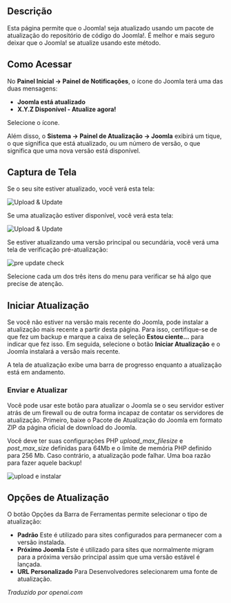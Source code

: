 <!-- Filename: Help4.x:Joomla_Update  / Display title: Atualização do Joomla -->

## Descrição

Esta página permite que o Joomla! seja atualizado usando um pacote de atualização do repositório de código do Joomla!. É melhor e mais seguro deixar que o Joomla! se atualize usando este método.

## Como Acessar

No **Painel Inicial → Painel de Notificações**, o ícone do Joomla terá uma das duas mensagens:
- **Joomla está atualizado**
- **X.Y.Z Disponível - Atualize agora!**

Selecione o ícone.

Além disso, o **Sistema → Painel de Atualização → Joomla** exibirá um tique, o que significa que está atualizado, ou um número de versão, o que significa que uma nova versão está disponível.

## Captura de Tela

Se o seu site estiver atualizado, você verá esta tela:

![Upload & Update](../../../en/images/joomla-update/upload-update-up-to-date.png)

Se uma atualização estiver disponível, você verá esta tela:

![Upload & Update](../../../en/images/joomla-update/upload-update-available.png)

Se estiver atualizando uma versão principal ou secundária, você verá uma tela de verificação pré-atualização:

![pre update check](../../../en/images/joomla-update/upload-update-pre-update-check.png)

Selecione cada um dos três itens do menu para verificar se há algo que precise de atenção.

## Iniciar Atualização

Se você não estiver na versão mais recente do Joomla, pode instalar a
atualização mais recente a partir desta página. Para isso, certifique-se de que fez um backup
e marque a caixa de seleção **Estou ciente...** para indicar que fez isso. Em seguida,
selecione o botão **Iniciar Atualização** e o Joomla instalará a versão mais recente.

A tela de atualização exibe uma barra de progresso enquanto a atualização está em andamento.

### Enviar e Atualizar

Você pode usar este botão para atualizar o Joomla se o seu servidor estiver atrás de um
firewall ou de outra forma incapaz de contatar os servidores de atualização. Primeiro,
baixe o Pacote de Atualização do Joomla em formato ZIP da página oficial
de download do Joomla.

Você deve ter suas configurações PHP *upload_max_filesize* e *post_max_size* definidas para 64Mb
e o limite de memória PHP definido para 256 Mb. Caso contrário, a atualização pode falhar. Uma
boa razão para fazer aquele backup!

![upload e instalar](../../../en/images/joomla-update/upload-update-upload-install.png)

## Opções de Atualização

O botão Opções da Barra de Ferramentas permite selecionar o tipo de atualização:

- **Padrão** Este é utilizado para sites configurados para permanecer com a versão instalada.
- **Próximo Joomla** Este é utilizado para sites que normalmente migram para a próxima versão principal assim que uma versão estável é lançada.
- **URL Personalizado** Para Desenvolvedores selecionarem uma fonte de atualização.


*Traduzido por openai.com*

